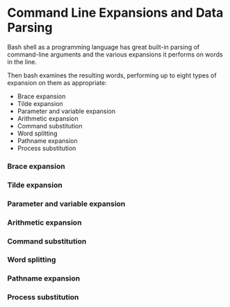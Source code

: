 <!--printf techniques to parse the data-->
# Command Line Expansions and Data Parsing

Bash shell as a programming language has great built-in parsing of command-line arguments and the various expansions it performs on words in the line.

Then bash examines the resulting words, performing up to eight types of expansion on them as appropriate:

- Brace expansion
- Tilde expansion
- Parameter and variable expansion
- Arithmetic expansion
- Command substitution
- Word splitting
- Pathname expansion
- Process substitution


### Brace expansion

### Tilde expansion

### Parameter and variable expansion

### Arithmetic expansion

### Command substitution

### Word splitting

### Pathname expansion

### Process substitution